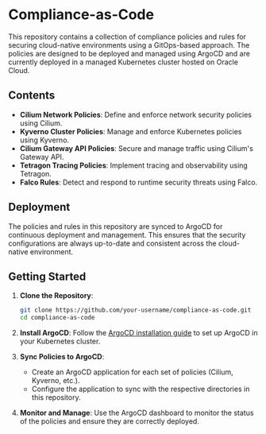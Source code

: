 # Compliance-as-Code

This repository contains a collection of compliance policies and rules for securing cloud-native environments using a GitOps-based approach. The policies are designed to be deployed and managed using ArgoCD and are currently deployed in a managed Kubernetes cluster hosted on Oracle Cloud.

## Contents

- **Cilium Network Policies**: Define and enforce network security policies using Cilium.
- **Kyverno Cluster Policies**: Manage and enforce Kubernetes policies using Kyverno.
- **Cilium Gateway API Policies**: Secure and manage traffic using Cilium's Gateway API.
- **Tetragon Tracing Policies**: Implement tracing and observability using Tetragon.
- **Falco Rules**: Detect and respond to runtime security threats using Falco.

## Deployment

The policies and rules in this repository are synced to ArgoCD for continuous deployment and management. This ensures that the security configurations are always up-to-date and consistent across the cloud-native environment.

## Getting Started

1. **Clone the Repository**:
    ```sh
    git clone https://github.com/your-username/compliance-as-code.git
    cd compliance-as-code
    ```

2. **Install ArgoCD**: Follow the [ArgoCD installation guide](https://argo-cd.readthedocs.io/en/stable/getting_started/) to set up ArgoCD in your Kubernetes cluster.

3. **Sync Policies to ArgoCD**:
    - Create an ArgoCD application for each set of policies (Cilium, Kyverno, etc.).
    - Configure the application to sync with the respective directories in this repository.

4. **Monitor and Manage**: Use the ArgoCD dashboard to monitor the status of the policies and ensure they are correctly deployed.
